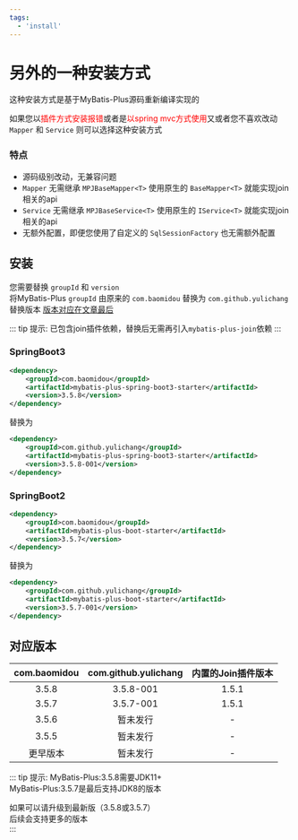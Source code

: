 ```yaml
---
tags:
  - 'install'
---
```


# 另外的一种安装方式

这种安装方式是基于MyBatis-Plus源码重新编译实现的  

如果您以<font color="red">插件方式安装报错</font>或者是<font color="red">以spring mvc方式使用</font>又或者您不喜欢改动 `Mapper` 和 `Service` 则可以选择这种安装方式

### 特点

* 源码级别改动，无兼容问题
* `Mapper` 无需继承 `MPJBaseMapper<T>` 使用原生的 `BaseMapper<T>` 就能实现join相关的api
* `Service` 无需继承 `MPJBaseService<T>` 使用原生的 `IService<T>` 就能实现join相关的api
* 无额外配置，即便您使用了自定义的 `SqlSessionFactory` 也无需额外配置

## 安装

您需要替换 `groupId` 和 `version`  
将MyBatis-Plus `groupId` 由原来的 `com.baomidou` 替换为 `com.github.yulichang`  
替换版本 [版本对应在文章最后](./install2.html#对应版本)

::: tip 提示:
已包含join插件依赖，替换后无需再引入`mybatis-plus-join`依赖
:::

### SpringBoot3

```xml
<dependency>
    <groupId>com.baomidou</groupId>
    <artifactId>mybatis-plus-spring-boot3-starter</artifactId>
    <version>3.5.8</version>
</dependency>
```

替换为

```xml
<dependency>
    <groupId>com.github.yulichang</groupId>
    <artifactId>mybatis-plus-spring-boot3-starter</artifactId>
    <version>3.5.8-001</version>
</dependency>
```

### SpringBoot2

```xml
<dependency>
    <groupId>com.baomidou</groupId>
    <artifactId>mybatis-plus-boot-starter</artifactId>
    <version>3.5.7</version>
</dependency>
```

替换为

```xml
<dependency>
    <groupId>com.github.yulichang</groupId>
    <artifactId>mybatis-plus-boot-starter</artifactId>
    <version>3.5.7-001</version>
</dependency>
```

## 对应版本

| com.baomidou | com.github.yulichang | 内置的Join插件版本 |
|:------------:|:--------------------:|:-----------:|
|    3.5.8     |      3.5.8-001       |    1.5.1    |
|    3.5.7     |      3.5.7-001       |    1.5.1    |
|    3.5.6     |         暂未发行         |      -      |
|    3.5.5     |         暂未发行         |      -      |
|     更早版本     |         暂未发行         |      -      |

::: tip 提示:
MyBatis-Plus:3.5.8需要JDK11+  
MyBatis-Plus:3.5.7是最后支持JDK8的版本   

如果可以请升级到最新版（3.5.8或3.5.7）  
后续会支持更多的版本  
:::

